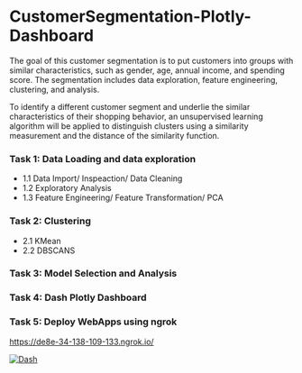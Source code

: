 # CustomerSegmentation-Plotly-Dashboard
The goal of this customer segmentation is to put customers into groups with similar characteristics, such as gender, age, annual income, and spending score. The segmentation includes data exploration, feature engineering, clustering, and analysis.

To identify a different customer segment and underlie the similar characteristics of their shopping behavior, an unsupervised learning algorithm will be applied to distinguish clusters using a similarity measurement and the distance of the similarity function.

### Task 1: Data Loading and data exploration
- 1.1 Data Import/ Inspeaction/ Data Cleaning
- 1.2 Exploratory Analysis 
- 1.3 Feature Engineering/ Feature Transformation/ PCA

### Task 2: Clustering
- 2.1 KMean
- 2.2 DBSCANS

### Task 3: Model Selection and Analysis

### Task 4: Dash Plotly Dashboard
 
### Task 5: Deploy WebApps using ngrok
https://de8e-34-138-109-133.ngrok.io/

[![Dash](<https://github.com/Primary43/CustomerSegmentation-Plotly-Dash/blob/main/dashGif.gif?raw=true>)]()
